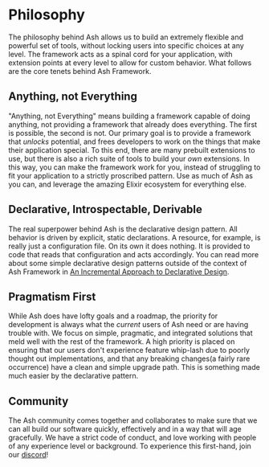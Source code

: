# Philosophy

The philosophy behind Ash allows us to build an extremely flexible and powerful set of tools, without locking users into specific choices at any level. The framework acts as a spinal cord for your application, with extension points at every level to allow for custom behavior. What follows are the core tenets behind Ash Framework.

## Anything, not Everything

"Anything, not Everything" means building a framework capable of doing anything, not providing a framework that already does everything. The first is possible, the second is not. Our primary goal is to provide a framework that *unlocks* potential, and frees developers to work on the things that make their application special. To this end, there are many prebuilt extensions to use, but there is also a rich suite of tools to build your *own* extensions. In this way, you can make the framework work for you, instead of struggling to fit your application to a strictly proscribed pattern. Use as much of Ash as you can, and leverage the amazing Elixir ecosystem for everything else.

## Declarative, Introspectable, Derivable

The real superpower behind Ash is the declarative design pattern. All behavior is driven by explicit, static declarations. A resource, for example, is really just a configuration file. On its own it does nothing. It is provided to code that reads that configuration and acts accordingly. You can read more about some simple declarative design patterns outside of the context of Ash Framework in [An Incremental Approach to Declarative Design](https://zachdaniel.dev/incremental-declarative-design/).

## Pragmatism First

While Ash does have lofty goals and a roadmap, the priority for development is always what the *current* users of Ash need or are having trouble with. We focus on simple, pragmatic, and integrated solutions that meld well with the rest of the framework. A high priority is placed on ensuring that our users don't experience feature whip-lash due to poorly thought out implementations, and that any breaking changes(a fairly rare occurrence) have a clean and simple upgrade path. This is something made much easier by the declarative pattern.

## Community

The Ash community comes together and collaborates to make sure that we can all build our software quickly, effectively and in a way that will age gracefully. We have a strict code of conduct, and love working with people of any experience level or background. To experience this first-hand, join our [discord](https://discord.gg/D7FNG2q)!